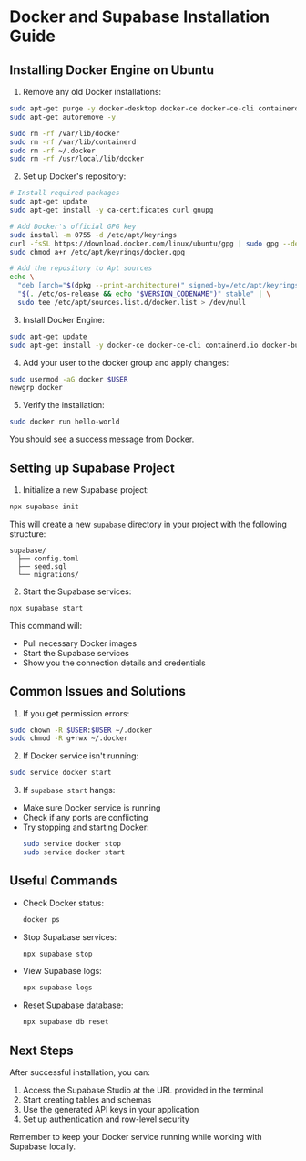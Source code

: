 # Docker and Supabase Installation Guide

## Installing Docker Engine on Ubuntu

1. Remove any old Docker installations:
```bash
sudo apt-get purge -y docker-desktop docker-ce docker-ce-cli containerd.io docker-compose-plugin docker-ce-rootless-extras docker-buildx-plugin
sudo apt-get autoremove -y

sudo rm -rf /var/lib/docker
sudo rm -rf /var/lib/containerd
sudo rm -rf ~/.docker
sudo rm -rf /usr/local/lib/docker
```

2. Set up Docker's repository:
```bash
# Install required packages
sudo apt-get update
sudo apt-get install -y ca-certificates curl gnupg

# Add Docker's official GPG key
sudo install -m 0755 -d /etc/apt/keyrings
curl -fsSL https://download.docker.com/linux/ubuntu/gpg | sudo gpg --dearmor -o /etc/apt/keyrings/docker.gpg
sudo chmod a+r /etc/apt/keyrings/docker.gpg

# Add the repository to Apt sources
echo \
  "deb [arch="$(dpkg --print-architecture)" signed-by=/etc/apt/keyrings/docker.gpg] https://download.docker.com/linux/ubuntu \
  "$(. /etc/os-release && echo "$VERSION_CODENAME")" stable" | \
  sudo tee /etc/apt/sources.list.d/docker.list > /dev/null
```

3. Install Docker Engine:
```bash
sudo apt-get update
sudo apt-get install -y docker-ce docker-ce-cli containerd.io docker-buildx-plugin docker-compose-plugin
```

4. Add your user to the docker group and apply changes:
```bash
sudo usermod -aG docker $USER
newgrp docker
```

5. Verify the installation:
```bash
sudo docker run hello-world
```

You should see a success message from Docker.

## Setting up Supabase Project

1. Initialize a new Supabase project:
```bash
npx supabase init
```

This will create a new `supabase` directory in your project with the following structure:
```
supabase/
  ├── config.toml
  ├── seed.sql
  └── migrations/
```

2. Start the Supabase services:
```bash
npx supabase start
```

This command will:
- Pull necessary Docker images
- Start the Supabase services
- Show you the connection details and credentials

## Common Issues and Solutions

1. If you get permission errors:
```bash
sudo chown -R $USER:$USER ~/.docker
sudo chmod -R g+rwx ~/.docker
```

2. If Docker service isn't running:
```bash
sudo service docker start
```

3. If `supabase start` hangs:
- Make sure Docker service is running
- Check if any ports are conflicting
- Try stopping and starting Docker:
  ```bash
  sudo service docker stop
  sudo service docker start
  ```

## Useful Commands

- Check Docker status:
  ```bash
  docker ps
  ```

- Stop Supabase services:
  ```bash
  npx supabase stop
  ```

- View Supabase logs:
  ```bash
  npx supabase logs
  ```

- Reset Supabase database:
  ```bash
  npx supabase db reset
  ```

## Next Steps

After successful installation, you can:
1. Access the Supabase Studio at the URL provided in the terminal
2. Start creating tables and schemas
3. Use the generated API keys in your application
4. Set up authentication and row-level security

Remember to keep your Docker service running while working with Supabase locally.
